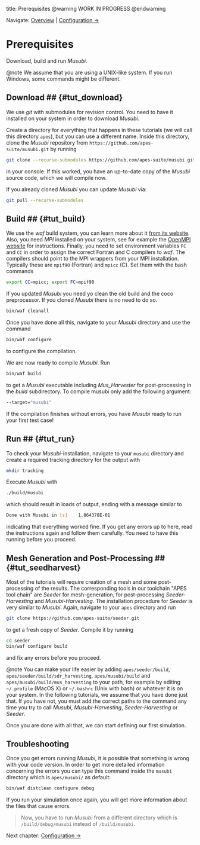 title: Prerequisites
@warning WORK IN PROGRESS @endwarning

Navigate: [Overview](index.html)
| [Configuration &rarr;](tut_01_mus_config.html)

# Prerequisites
Download, build and run *Musubi*.

@note We assume that you are using a UNIX-like system.
If you run Windows, some commands might be different.

## Download ## {#tut_download}

We use *git* with submodules for revision control.
You need to have it installed on your system in order to download *Musubi*.

Create a directory for everything that happens in these tutorials
(we will call this directory `apes`), but you can use a different name.
Inside this directory, clone the *Musubi* repository from
`https://github.com/apes-suite/musubi.git` by running
```sh
git clone --recurse-submodules https://github.com/apes-suite/musubi.git
```
in your console.
If this worked, you have an up-to-date copy of the *Musubi* source code,
which we will compile now.

If you already cloned *Musubi* you can update *Musubi* via:
```sh
git pull --recurse-submodules
```

## Build ## {#tut_build}

We use the *waf* build system, you can learn more about it
[from its website](https://waf.io/).
Also, you need *MPI* installed on your system, see for example the
[OpenMPI website](http://www.open-mpi.org/) for instructions.
Finally, you need to set environment variables `FC` and `CC` in order to
assign the correct Fortran and C compilers to *waf*.
The compilers should point to the MPI wrappers from your MPI installation.
Typically these are `mpif90` (Fortran) and `mpicc` (C).
Set them with the bash commands
```sh
export CC=mpicc; export FC=mpif90
```

If you updated *Musubi* you need yo clean the old build and the coco
preprocessor. If you cloned *Musubi* there is no need to do so.
```sh
bin/waf cleanall
```

Once you have done all this, navigate to your *Musubi* directory and use the
command
```sh
bin/waf configure
```
to configure the compilation.

We are now ready to compile *Musubi*. Run
```sh
bin/waf build
```
to get a *Musubi* executable including *Mus_Harvester* for post-processing in
the *build* subdirectory. To compile musubi only add the following argument:
```sh
--target="musubi"
```
If the compilation finishes without errors, you have *Musubi* ready to run your
first test case!

## Run ## {#tut_run}

To check your *Musubi*-installation, navigate to your `musubi` directory and
create a required tracking directory for the output with
```sh
mkdir tracking
```

Execute *Musubi* with
``` sh
./build/musubi
```
which should result in loads of output, ending with a message similar to
``` sh
Done with Musubi in [s]    1.864378E-01
```
indicating that everything worked fine.
If you get any errors up to here, read the instructions again and follow
them carefully. You need to have this running before you proceed.

## Mesh Generation and Post-Processing ## {#tut_seedharvest}

Most of the tutorials will require creation of a mesh and some
post-processing of the results. The corresponding tools in our toolchain
"APES tool chain" are *Seeder* for mesh-generation, for post-processing
*Seeder-Harvesting* and *Musubi-Harvesting*. The installation procedure for
*Seeder* is very similar to *Musubi*. Again, navigate to your `apes` directory
and run

```sh
git clone https://github.com/apes-suite/seeder.git
```
to get a fresh copy of *Seeder*. Compile it by running
```sh
cd seeder
bin/waf configure build
```
and fix any errors before you proceed.

@note You can make your life easier by adding `apes/seeder/build`,
`apes/seeder/build/sdr_harvesting`, `apes/musubi/build` and
`apes/musubi/build/mus_harvesting` to your path,
for example by editing  `~/.profile` (MacOS X) or `~/.bashrc` (Unix with
bash) or whatever it is on your system.
In the following tutorials, we assume that you have done just that.
If you have not, you must add the correct paths to the command any time
you try to call *Musubi*, *Musubi-Harvesting*, *Seeder-Harvesting* or *Seeder*.

Once you are done with all that, we can start defining our first simulation.

## Troubleshooting

Once you get errors running *Musubi*, it is possible that something is wrong
with your code version. In order to get more detailed information concerning the
errors you can type this command inside the `musubi` directory which is
`apes/musubi/` as default:

```sh
bin/waf distclean configure debug
```
If you run your simulation once again, you will get more information about the
files that cause errors.

> Now, you have to run *Musubi* from a different directory which is
> `/build/debug/musubi` instead of `/build/musubi`.


Next chapter:
[Configuration &rarr;](tut_01_mus_config.html)
